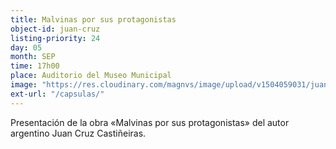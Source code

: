 ```yaml
---
title: Malvinas por sus protagonistas
object-id: juan-cruz
listing-priority: 24
day: 05
month: SEP
time: 17h00
place: Auditorio del Museo Municipal
image: "https://res.cloudinary.com/magnvs/image/upload/v1504059031/juan-cruz_znc3wx.jpg"
ext-url: "/capsulas/"
---
```

Presentación de la obra &laquo;Malvinas por sus protagonistas&raquo; del autor argentino Juan Cruz Castiñeiras.
